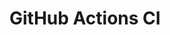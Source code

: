 # GitHub Actions CI





















































































































































































































































































































































































































































































































































































































































































































































































































































































































































































































































































































































































































































































































































































































































